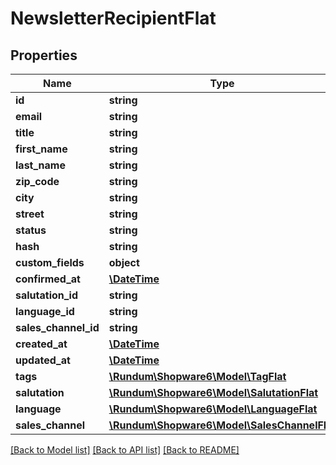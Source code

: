# NewsletterRecipientFlat

## Properties
Name | Type | Description | Notes
------------ | ------------- | ------------- | -------------
**id** | **string** |  | [optional] 
**email** | **string** |  | 
**title** | **string** |  | [optional] 
**first_name** | **string** |  | [optional] 
**last_name** | **string** |  | [optional] 
**zip_code** | **string** |  | [optional] 
**city** | **string** |  | [optional] 
**street** | **string** |  | [optional] 
**status** | **string** |  | 
**hash** | **string** |  | 
**custom_fields** | **object** |  | [optional] 
**confirmed_at** | [**\DateTime**](\DateTime.md) |  | [optional] 
**salutation_id** | **string** |  | [optional] 
**language_id** | **string** |  | 
**sales_channel_id** | **string** |  | 
**created_at** | [**\DateTime**](\DateTime.md) |  | 
**updated_at** | [**\DateTime**](\DateTime.md) |  | [optional] 
**tags** | [**\Rundum\Shopware6\Model\TagFlat**](TagFlat.md) |  | [optional] 
**salutation** | [**\Rundum\Shopware6\Model\SalutationFlat**](SalutationFlat.md) |  | [optional] 
**language** | [**\Rundum\Shopware6\Model\LanguageFlat**](LanguageFlat.md) |  | [optional] 
**sales_channel** | [**\Rundum\Shopware6\Model\SalesChannelFlat**](SalesChannelFlat.md) |  | [optional] 

[[Back to Model list]](../../README.md#documentation-for-models) [[Back to API list]](../../README.md#documentation-for-api-endpoints) [[Back to README]](../../README.md)

